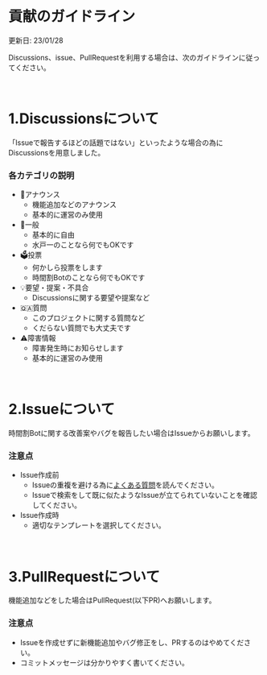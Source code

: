 # 貢献のガイドライン

更新日: 23/01/28

Discussions、issue、PullRequestを利用する場合は、次のガイドラインに従ってください。

<br>

# 1.Discussionsについて

「Issueで報告するほどの話題ではない」といったような場合の為にDiscussionsを用意しました。

### 各カテゴリの説明
- 📣アナウンス
	- 機能追加などのアナウンス
	- 基本的に運営のみ使用
- 💬一般
	- 基本的に自由
	- 水戸一のことなら何でもOKです
- 🗳️投票
	- 何かしら投票をします
	- 時間割Botのことなら何でもOKです
- 💡要望・提案・不具合
	- Discussionsに関する要望や提案など
- 🇶🇦質問
	-  このプロジェクトに関する質問など
	- くだらない質問でも大丈夫です
- ⚠️障害情報
	- 障害発生時にお知らせします
	- 基本的に運営のみ使用

<br>

# 2.Issueについて

時間割Botに関する改善案やバグを報告したい場合はIssueからお願いします。

### 注意点
- Issue作成前
	- Issueの重複を避ける為に[よくある質問](https://github.com/m1daily/Schedule_Bot/)を読んでください。
	- Issueで検索をして既に似たようなIssueが立てられていないことを確認してください。
- Issue作成時
	- 適切なテンプレートを選択してください。

<br>

# 3.PullRequestについて

機能追加などをした場合はPullRequest(以下PR)へお願いします。

### 注意点
- Issueを作成せずに新機能追加やバグ修正をし、PRするのはやめてください。
- コミットメッセージは分かりやすく書いてください。

